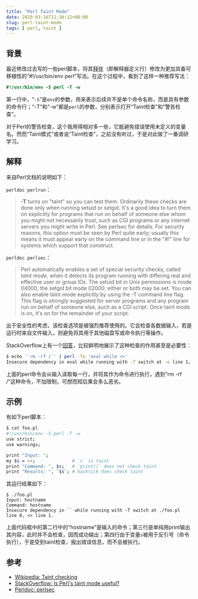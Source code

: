```yaml
---
title: "Perl Taint Mode"
date: 2020-03-16T11:38:12+08:00
slug: perl-taint-mode
tags: [ perl, taint ]
---
```


## 背景

最近修改过去写的一些perl脚本，将其[释伴](/tip/shebang/)（即解释器定义行）修改为更加具备可移植性的“#!/usr/bin/env perl”写法。在这个过程中，看到了这样一种推荐写法：

```perl
#!/usr/bin/env -S perl -T -w
```

第一行中，“`-S`”是`env`的参数，用来表示后续并不是单个命令名称，而是具有参数的命令行；“-T”和“-w”都是`perl`的参数，分别表示打开“Taint检查”和“警告检查”。

对于Perl的警告检查，这个我用得相对多一些，它能避免错误使用未定义的变量名。然而“Taint模式”或者说“Taint检查”，之前没有听过，于是对此做了一番调研学习。

## 解释

来自Perl文档的说明如下：

`perldoc perlrun`：

> **-T**
> turns on "taint" so you can test them. Ordinarily these checks are
> done only when running setuid or setgid. It's a good idea to turn
> them on explicitly for programs that run on behalf of someone else
> whom you might not necessarily trust, such as CGI programs or any
> internet servers you might write in Perl. See perlsec for details.
> For security reasons, this option must be seen by Perl quite early;
> usually this means it must appear early on the command line or in
> the "#!" line for systems which support that construct.

`perldoc perlsec`：

> Perl automatically enables a set of special security checks, called
> *taint mode*, when it detects its program running with differing real
> and effective user or group IDs. The setuid bit in Unix permissions is
> mode 04000, the setgid bit mode 02000; either or both may be set. You
> can also enable taint mode explicitly by using the -T command line flag.
> This flag is *strongly* suggested for server programs and any program
> run on behalf of someone else, such as a CGI script. Once taint mode is
> on, it's on for the remainder of your script.

出于安全性的考虑，该检查选项是被强烈推荐使用的。它会检查各数据输入，若是运行时来自文件输入，则避免将其用于其他磁盘写或命令执行等操作。

StackOverflow上有一个[回答](https://stackoverflow.com/questions/2228457/is-perls-taint-mode-useful)，比较鲜明地展示了这种检查的作用甚至是必要性：

```sh
$ echo '`rm -rf /`' | perl -Te 'eval while <>'
Insecure dependency in eval while running with -T switch at -e line 1, <> line 1.
```

上面的perl命令会从输入读取每一行，并将其作为命令进行执行，遇到“rm -rf /”这种命令，不加限制，可想而知后果会多么恶劣。

## 示例

有如下perl脚本：

```sh
$ cat foo.pl
#!/usr/bin/env -S perl -T -w
use strict;
use warnings;

print "Input: ";
my $s = <>;              # `s` is taint
print "Command: ", $s;   # `print()` does not check taint
print "Results: ", `$s`; # backtick does check taint
```

其运行结果如下：

```
$ ./foo.pl
Input: hostname
Command: hostname
Insecure dependency in `` while running with -T switch at ./foo.pl line 8, <> line 1.
```

上面代码框中的第二行中的“hostname”是输入的命令；第三行是单纯用print输出其内容，此时并不会检查，因而成功输出；第四行由于变量`s`被用于反引号（命令执行），于是受到taint检查，报出错误信息，而不会被执行。

## 参考

* [Wikipedia: Taint checking](https://en.wikipedia.org/wiki/Taint_checking)
* [StackOverflow: Is Perl's taint mode useful?](https://stackoverflow.com/questions/2228457/is-perls-taint-mode-useful)
* [Perldoc: perlsec](https://perldoc.perl.org/perlsec.html)
